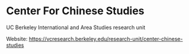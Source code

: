 # Center For Chinese Studies
UC Berkeley International and Area Studies research unit

Website: https://vcresearch.berkeley.edu/research-unit/center-chinese-studies
